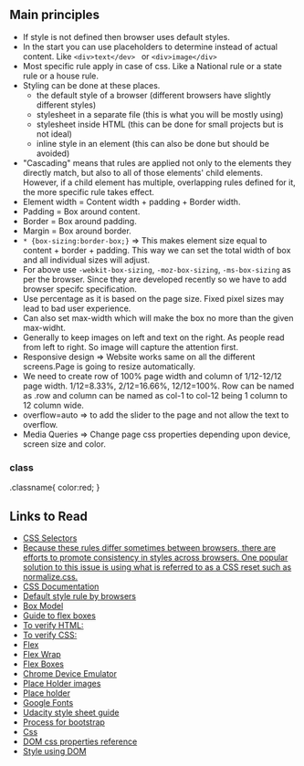 ## Main principles
* If style is not defined then browser uses default styles.
* In the start you can use placeholders to determine instead of actual content. Like
`<div>text</dev> ` or `<div>image</div>`
* Most specific rule apply in case of css. Like a National rule or a state rule or a house rule.
* Styling can be done at these places.
  * the default style of a browser (different browsers have slightly different styles)
  * stylesheet in a separate file (this is what you will be mostly using)
  * stylesheet inside HTML (this can be done for small projects but is not ideal)
  * inline style in an element (this can also be done but should be avoided)
* "Cascading" means that rules are applied not only to the elements they directly match, but also to all of those elements' child elements. However, if a child element has multiple, overlapping rules defined for it, the more specific rule takes effect.
* Element width = Content width + padding + Border width.
* Padding = Box around content.
* Border = Box around padding.
* Margin = Box around border.
* `* {box-sizing:border-box;}` => This makes element size equal to content + border + padding. This way we can set the total width of box and all individual sizes will adjust.
* For above use `-webkit-box-sizing`, `-moz-box-sizing`, `-ms-box-sizing` as per the browser. Since they are developed recently so we have to add browser specifc specification.
* Use percentage as it is based on the page size. Fixed pixel sizes may lead to bad user experience.
* Can also set max-width which will make the box no more than the given max-widht.
* Generally to keep images on left and text on the right. As people read from left to right. So image will capture the attention first.
* Responsive design => Website works same on all the different screens.Page is going to resize automatically.
* We need to create row of 100% page width and column of 1/12-12/12 page width. 1/12=8.33%, 2/12=16.66%, 12/12=100%. Row can be named as .row and column can be named as col-1 to col-12 being 1 column to 12 column wide.
* overflow=auto => to add the slider to the page and not allow the text to overflow.
* Media Queries => Change page css properties depending upon device, screen size and color.

### class
.classname{
color:red;
}



## Links to Read
* [CSS Selectors](https://css-tricks.com/how-css-selectors-work/)
* [Because these rules differ sometimes between browsers, there are efforts to promote consistency in styles across browsers. One popular solution to this issue is using what is referred to as a CSS reset such as normalize.css.](http://necolas.github.io/normalize.css/)
* [CSS Documentation](https://developer.mozilla.org/en-US/docs/Web/CSS/Reference)
* [Default style rule by browsers](http://www.w3.org/TR/CSS21/sample.html)
* [Box Model](http://assignments.udacity-extras.appspot.com/courses/html-css/samples/box-model.html)
* [Guide to flex boxes](http://css-tricks.com/snippets/css/a-guide-to-flexbox/)
* [To verify HTML: ](http://validator.w3.org/#validate_by_input)
* [To verify CSS: ](http://jigsaw.w3.org/css-validator/#validate_by_input)
* [Flex](https://developer.mozilla.org/en-US/docs/Web/CSS/flex)
* [Flex Wrap](https://developer.mozilla.org/en-US/docs/Web/CSS/flex-wrap)
* [Flex Boxes](https://css-tricks.com/snippets/css/a-guide-to-flexbox/)
* [Chrome Device Emulator](https://developer.chrome.com/devtools/docs/device-mode)
* [Place Holder images](http://placekitten.com/200/200)
* [Place holder](http://placehold.it)
* [Google Fonts](https://www.google.com/fonts)
* [Udacity style sheet guide](http://udacity.github.io/frontend-nanodegree-styleguide/)
* [Process for bootstrap](https://www.udacity.com/course/viewer#!/c-ud304/l-2794148535/m-2788768642)
* [Css](http://docs.webplatform.org/wiki/css)
* [DOM css properties reference](https://developer.mozilla.org/en-US/docs/Web/CSS/CSS_Properties_Reference)
* [Style using DOM](https://developer.mozilla.org/en-US/docs/Web/API/HTMLElement/style)
